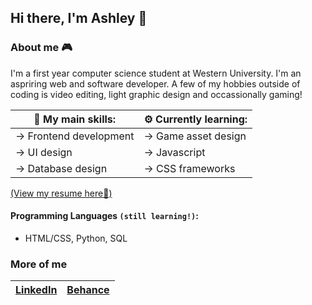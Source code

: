 ## Hi there, I'm Ashley 👋
### About me 🎮
I'm a first year computer science student at Western University. I'm an aspriring web and software developer. A few of my hobbies outside of coding is video editing, light graphic design and occassionally gaming!

|💪 My main skills:        | ⚙️ Currently learning: |
|------------------------|---------------------|
| → Frontend development | → Game asset design |
| → UI design            | → Javascript        |
| → Database design      | → CSS frameworks    |

[(View my resume here📝)](https://drive.google.com/file/d/1NLX2MS9RNdxha3PF4sPpxE1qnlP4pZ69/view)

#### Programming Languages `(still learning!)`:
- HTML/CSS, Python, SQL

### More of me
| [LinkedIn](https://www.linkedin.com/in/ashleyoyewole/) | [Behance](https://www.behance.net/ashleyoyewole) |
|--------------------------------------------------------|--------------------------------------|
